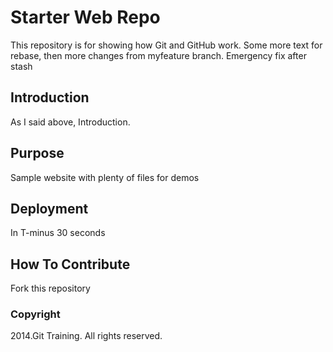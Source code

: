 # Starter Web Repo

This repository is for showing how Git and GitHub work.
Some more text for rebase, then more changes from myfeature branch.
Emergency fix after stash

## Introduction
As I said above, Introduction.

## Purpose

Sample website with plenty of files for demos

## Deployment

In T-minus 30 seconds

## How To Contribute
Fork this repository

### Copyright
2014.Git Training. All rights reserved.
